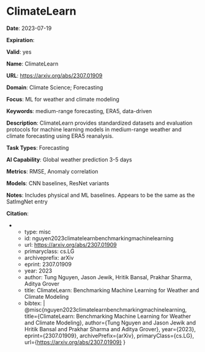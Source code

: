 # ClimateLearn

**Date**: 2023-07-19

**Expiration**: 

**Valid**: yes

**Name**: ClimateLearn

**URL**: https://arxiv.org/abs/2307.01909

**Domain**: Climate Science; Forecasting

**Focus**: ML for weather and climate modeling

**Keywords**: medium-range forecasting, ERA5, data-driven

**Description**: ClimateLearn provides standardized datasets and evaluation protocols for machine  learning models in medium-range weather and climate forecasting using ERA5 reanalysis. 

**Task Types**: Forecasting

**AI Capability**: Global weather prediction  3-5 days 

**Metrics**: RMSE, Anomaly correlation

**Models**: CNN baselines, ResNet variants

**Notes**: Includes physical and ML baselines. Appears to be the same as the SatImgNet entry

**Citation**:

-
  - type: misc
  - id: nguyen2023climatelearnbenchmarkingmachinelearning
  - url: https://arxiv.org/abs/2307.01909
  - primaryclass: cs.LG
  - archiveprefix: arXiv
  - eprint: 2307.01909
  - year: 2023
  - author: Tung Nguyen, Jason Jewik, Hritik Bansal, Prakhar Sharma, Aditya Grover
  - title: ClimateLearn: Benchmarking Machine Learning for Weather and Climate Modeling
  - bibtex: |
      @misc{nguyen2023climatelearnbenchmarkingmachinelearning, 
        title={ClimateLearn: Benchmarking Machine Learning for Weather and Climate Modeling}, 
        author={Tung Nguyen and Jason Jewik and Hritik Bansal and Prakhar Sharma and Aditya Grover},
        year={2023}, eprint={2307.01909}, 
        archivePrefix={arXiv}, 
        primaryClass={cs.LG},
        url={https://arxiv.org/abs/2307.01909}
      }

